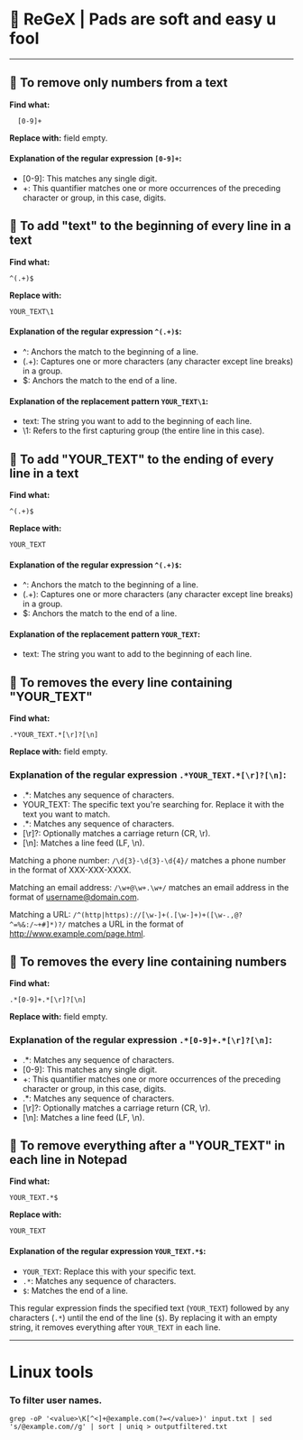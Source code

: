 # 📝 ReGeX | Pads are soft and easy u fool 
-----------

## 📝 To remove only numbers from a text

**Find what:**
```
  [0-9]+
```
**Replace with:** field empty.

#### Explanation of the regular expression `[0-9]+`:

- [0-9]: This matches any single digit.
- +: This quantifier matches one or more occurrences of the preceding character or group, in this case, digits.


## 📝 To add "text" to the beginning of every line in a text

**Find what:**
```
^(.+)$
```
**Replace with:** 
```
YOUR_TEXT\1
```

#### Explanation of the regular expression `^(.+)$`:

- ^: Anchors the match to the beginning of a line.
- (.+): Captures one or more characters (any character except line breaks) in a group.
- $: Anchors the match to the end of a line.

#### Explanation of the replacement pattern `YOUR_TEXT\1`:

- text: The string you want to add to the beginning of each line.
- \1: Refers to the first capturing group (the entire line in this case).

## 📝 To add "YOUR_TEXT" to the ending of every line in a text

**Find what:**
```
^(.+)$
```
**Replace with:** 
```
YOUR_TEXT
```

#### Explanation of the regular expression `^(.+)$`:

- ^: Anchors the match to the beginning of a line.
- (.+): Captures one or more characters (any character except line breaks) in a group.
- $: Anchors the match to the end of a line.

#### Explanation of the replacement pattern `YOUR_TEXT`:

- text: The string you want to add to the beginning of each line.

## 📝 To removes the every line containing "YOUR_TEXT"

**Find what:**
```
.*YOUR_TEXT.*[\r]?[\n]
```
**Replace with:** field empty.

### Explanation of the regular expression `.*YOUR_TEXT.*[\r]?[\n]`:

- .*: Matches any sequence of characters.
- YOUR_TEXT: The specific text you're searching for. Replace it with the text you want to match.
- .*: Matches any sequence of characters.
- [\r]?: Optionally matches a carriage return (CR, \r).
- [\n]: Matches a line feed (LF, \n).

Matching a phone number: `/\d{3}-\d{3}-\d{4}/` matches a phone number in the format of XXX-XXX-XXXX.

Matching an email address: `/\w+@\w+.\w+/` matches an email address in the format of username@domain.com.

Matching a URL: `/^(http|https)://[\w-]+(.[\w-]+)+([\w-.,@?^=%&:/~+#]*)?/` matches a URL in the format of http://www.example.com/page.html.

## 📝 To removes the every line containing numbers

**Find what:**
```
.*[0-9]+.*[\r]?[\n]
```
**Replace with:** field empty.

### Explanation of the regular expression `.*[0-9]+.*[\r]?[\n]`:

- .*: Matches any sequence of characters.
- [0-9]: This matches any single digit.
- +: This quantifier matches one or more occurrences of the preceding character or group, in this case, digits.
- .*: Matches any sequence of characters.
- [\r]?: Optionally matches a carriage return (CR, \r).
- [\n]: Matches a line feed (LF, \n).


## 📝 To remove everything after a "YOUR_TEXT" in each line in Notepad

**Find what:**
```
YOUR_TEXT.*$
```
**Replace with:** 
```
YOUR_TEXT
```

#### Explanation of the regular expression `YOUR_TEXT.*$`:

- `YOUR_TEXT`: Replace this with your specific text.
- `.*`: Matches any sequence of characters.
- `$`: Matches the end of a line.

This regular expression finds the specified text (`YOUR_TEXT`) followed by any characters (`.*`) until the end of the line (`$`). By replacing it with an empty string, it removes everything after `YOUR_TEXT` in each line.


----------------------------------

# Linux tools

### To filter user names.
```
grep -oP '<value>\K[^<]+@example.com(?=</value>)' input.txt | sed 's/@example.com//g' | sort | uniq > outputfiltered.txt
```

